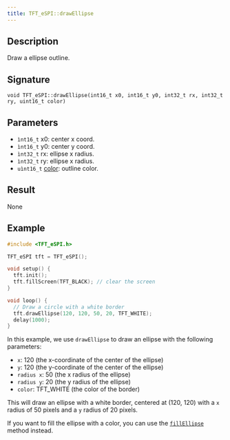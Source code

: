 ```yaml
---
title: TFT_eSPI::drawEllipse 
---
```


## Description

Draw a ellipse outline.

## Signature

`void TFT_eSPI::drawEllipse(int16_t x0, int16_t y0, int32_t rx, int32_t ry, uint16_t color)`

## Parameters

* `ìnt16_t` x0: center x coord.
* `ìnt16_t` y0: center y coord.
* `ìnt32_t` rx: ellipse x radius.
* `ìnt32_t` ry: ellipse x radius.
* `uìnt16_t` [color](../colors.md): outline color.

## Result

None

## Example

```cpp
#include <TFT_eSPI.h>

TFT_eSPI tft = TFT_eSPI();

void setup() {
  tft.init();
  tft.fillScreen(TFT_BLACK); // clear the screen
}

void loop() {
  // Draw a circle with a white border
  tft.drawEllipse(120, 120, 50, 20, TFT_WHITE);
  delay(1000);
}
```

In this example, we use `drawEllipse` to draw an ellipse with the following parameters:

* `x`: 120 (the x-coordinate of the center of the ellipse)
* `y`: 120 (the y-coordinate of the center of the ellipse)
* `radius x`: 50 (the x radius of the ellipse)
* `radius y`: 20 (the y radius of the ellipse)
* `color`: TFT_WHITE (the color of the border)

This will draw an ellipse with a white border, centered at (120, 120) with a `x` radius of 50 pixels and a `y` radius of
20 pixels.

If you want to fill the ellipse with a color, you can use the [`fillEllipse`](fillellipse.md) method instead.
